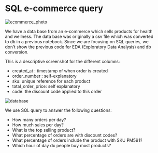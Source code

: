 # SQL e-commerce query

![ecommerce_photo](https://user-images.githubusercontent.com/63714618/121355974-b8255680-c930-11eb-81f2-9cee11e1920d.jpg)


We have a data base from an e-commerce which sells products for health and wellness. The data base was originally a csv file which was converted to db in a previous notebook. Since we are focusing on SQL queries, we don't show the previous code for EDA (Exploratory Data Analysis) and db conversion.

This is a descriptive screenshot for the different columns:
- created_at : timestamp of when order is created
- order_number : self-explanatory
- sku: unique reference for each product
- total_order_price: self explanatory
- code: the discount code applied to this order

![database](https://user-images.githubusercontent.com/63714618/121350860-70500080-c92b-11eb-8537-f85f8afe5723.png)

We use SQL query to answer the following questions:

- How many orders per day? 
- How much sales per day?
- What is the top selling product?
- What percentage of orders are with discount codes?
- What percentage of orders include the product with SKU PM591?
- Which hour of day do people buy most products?
